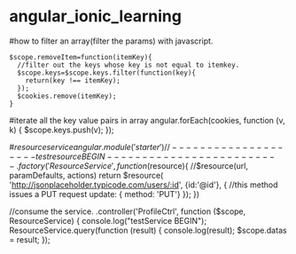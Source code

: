 # angular_ionic_learning

#how to filter an array(filter the params) with javascript.

    $scope.removeItem=function(itemKey){
      //filter out the keys whose key is not equal to itemkey.
      $scope.keys=$scope.keys.filter(function(key){
        return(key !== itemKey);
      });
      $cookies.remove(itemKey);
    }
#iterate all the key value pairs in array
    angular.forEach(cookies, function (v, k) {
      $scope.keys.push(v);
    });


#$resource service
angular.module('starter')
 //--------------------test resource BEGIN-------------------------
 .factory('ResourceService', function($resource){
  //$resource(url, paramDefaults, actions)
  return $resource(             
    'http://jsonplaceholder.typicode.com/users/:id',
    {id:'@id'}, 
    { 
      //this method issues a PUT request
      update: { method: 'PUT'}
    });
})

//consume the service.
.controller('ProfileCtrl', function ($scope, ResourceService) {
    console.log("testService BEGIN");
    ResourceService.query(function (result) {
        console.log(result);
        $scope.datas = result;
    });
